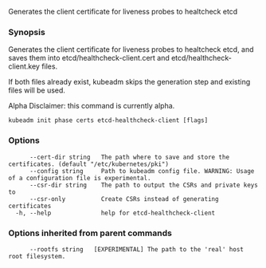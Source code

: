 
Generates the client certificate for liveness probes to healtcheck etcd

### Synopsis

Generates the client certificate for liveness probes to healtcheck etcd, and saves them into etcd/healthcheck-client.cert and etcd/healthcheck-client.key files. 

If both files already exist, kubeadm skips the generation step and existing files will be used. 

Alpha Disclaimer: this command is currently alpha.

```
kubeadm init phase certs etcd-healthcheck-client [flags]
```

### Options

```
      --cert-dir string   The path where to save and store the certificates. (default "/etc/kubernetes/pki")
      --config string     Path to kubeadm config file. WARNING: Usage of a configuration file is experimental.
      --csr-dir string    The path to output the CSRs and private keys to
      --csr-only          Create CSRs instead of generating certificates
  -h, --help              help for etcd-healthcheck-client
```

### Options inherited from parent commands

```
      --rootfs string   [EXPERIMENTAL] The path to the 'real' host root filesystem.
```

